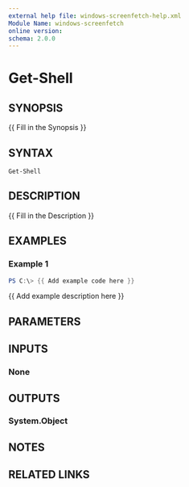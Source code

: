 ```yaml
---
external help file: windows-screenfetch-help.xml
Module Name: windows-screenfetch
online version:
schema: 2.0.0
---
```


# Get-Shell

## SYNOPSIS
{{ Fill in the Synopsis }}

## SYNTAX

```
Get-Shell
```

## DESCRIPTION
{{ Fill in the Description }}

## EXAMPLES

### Example 1
```powershell
PS C:\> {{ Add example code here }}
```

{{ Add example description here }}

## PARAMETERS

## INPUTS

### None

## OUTPUTS

### System.Object
## NOTES

## RELATED LINKS
